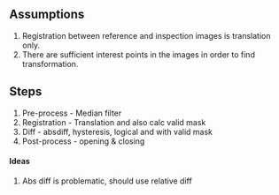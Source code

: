 ## Assumptions
1. Registration between reference and inspection images is translation only.
2. There are sufficient interest points in the images in order to find transformation.

## Steps
1. Pre-process - Median filter
2. Registration - Translation and also calc valid mask
3. Diff - absdiff, hysteresis, logical and with valid mask
4. Post-process - opening & closing
    

#### Ideas
1. Abs diff is problematic, should use relative diff
